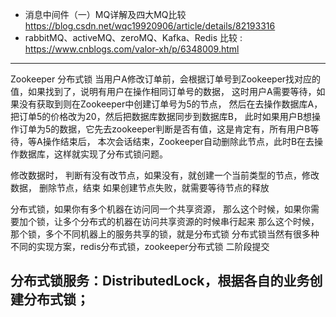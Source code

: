 * 消息中间件（一）MQ详解及四大MQ比较 https://blog.csdn.net/wqc19920906/article/details/82193316
* rabbitMQ、activeMQ、zeroMQ、Kafka、Redis 比较 : https://www.cnblogs.com/valor-xh/p/6348009.html
---

Zookeeper 分布式锁
当用户A修改订单前，会根据订单号到Zookeeper找对应的值，如果找到了，说明有用户在操作相同订单号的数据，
这时用户A需要等待，如果没有获取到则在Zookeeper中创建订单号为5的节点，
然后在去操作数据库A，把订单5的价格改为20，然后把数据库数据同步到数据库B，
此时如果用户B想操作订单为5的数据，它先去zookeeper判断是否有值，这是肯定有，所有用户B等待，等A操作结束后，
本次会话结束，Zookeeper自动删除此节点，此时B在去操作数据库，这样就实现了分布式锁问题。

修改数据时， 判断有没有改节点，如果没有，就创建一个当前类型的节点，修改数据， 删除节点，结束
如果创建节点失败，就需要等待节点的释放

分布式锁，如果你有多个机器在访问同一个共享资源，
那么这个时候，如果你需要加个锁，让多个分布式的机器在访问共享资源的时候串行起来
那么这个时候，那个锁，多个不同机器上的服务共享的锁，就是分布式锁
分布式锁当然有很多种不同的实现方案，redis分布式锁，zookeeper分布式锁
二阶段提交

分布式锁服务：DistributedLock，根据各自的业务创建分布式锁；
---